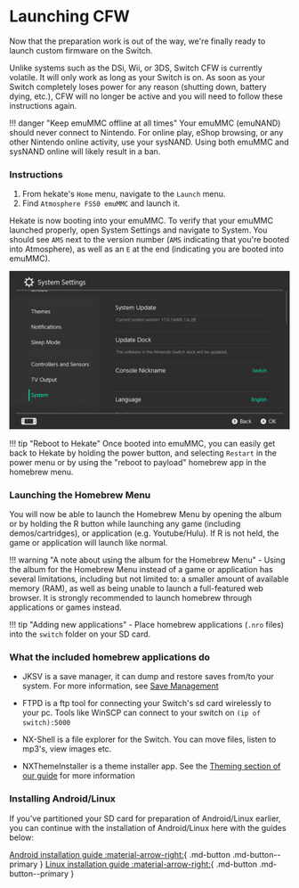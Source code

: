 # Launching CFW

Now that the preparation work is out of the way, we're finally ready to launch custom firmware on the Switch.

Unlike systems such as the DSi, Wii, or 3DS, Switch CFW is currently volatile. It will only work as long as your Switch is on. As soon as your Switch completely loses power for any reason (shutting down, battery dying, etc.), CFW will no longer be active and you will need to follow these instructions again.

!!! danger "Keep emuMMC offline at all times"
    Your emuMMC (emuNAND) should never connect to Nintendo. For online play, eShop browsing, or any other Nintendo online activity, use your sysNAND. Using both emuMMC and sysNAND online will likely result in a ban.

### Instructions

1. From hekate's `Home` menu, navigate to the `Launch` menu.
2. Find `Atmosphere FSS0 emuMMC` and launch it.

Hekate is now booting into your emuMMC. To verify that your emuMMC launched properly, open System Settings and navigate to System. You should see `AMS` next to the version number (`AMS` indicating that you're booted into Atmosphere), as well as an `E` at the end (indicating you are booted into emuMMC).


![Atmosphere version string](img/launching_cfw_atmosphere_version_string2.jpg)

!!! tip "Reboot to Hekate"
    Once booted into emuMMC, you can easily get back to Hekate by holding the power button, and selecting `Restart` in the power menu or by using the "reboot to payload" homebrew app in the homebrew menu.

### Launching the Homebrew Menu

You will now be able to launch the Homebrew Menu by opening the album or by holding the R button while launching any game (including demos/cartridges), or application (e.g. Youtube/Hulu). If R is not held, the game or application will launch like normal.
    
!!! warning "A note about using the album for the Homebrew Menu"
    - Using the album for the Homebrew Menu instead of a game or application has several limitations, including but not limited to: a smaller amount of available memory (RAM), as well as being unable to launch a full-featured web browser. It is strongly recommended to launch homebrew through applications or games instead.
    
!!! tip "Adding new applications"
    - Place homebrew applications (`.nro` files) into the `switch` folder on your SD card.

### What the included homebrew applications do

- JKSV is a save manager, it can dump and restore saves from/to your system. For more information, see [Save Management](../../extras/save_management.md)

- FTPD is a ftp tool for connecting your Switch's sd card wirelessly to your pc. Tools like WinSCP can connect to your switch on `(ip of switch):5000`

- NX-Shell is a file explorer for the Switch. You can move files, listen to mp3's, view images etc.

- NXThemeInstaller is a theme installer app. See the [Theming section of our guide](../../extras/theming.md) for more information

### Installing Android/Linux

If you've partitioned your SD card for preparation of Android/Linux earlier, you can continue with the installation of Android/Linux here with the guides below:

[Android installation guide :material-arrow-right:](../../extras/installing_android.md){ .md-button .md-button--primary } [Linux installation guide :material-arrow-right:](../../extras/installing_linux.md){ .md-button .md-button--primary }



